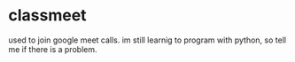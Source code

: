 # classmeet
used to join google meet calls.
im still learnig to program with python, so tell me if there is a problem.
